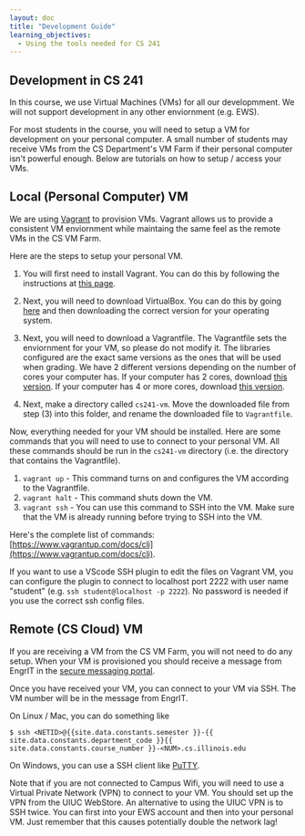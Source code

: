 ```yaml
---
layout: doc
title: "Development Guide"
learning_objectives:
  - Using the tools needed for CS 241
---
```


## Development in CS 241
In this course, we use Virtual Machines (VMs) for all our developmment. We will not support development in any other enviornment (e.g. EWS).

For most students in the course, you will need to setup a VM for development on your personal computer. A small number of students may receive VMs from the CS Department's VM Farm if their personal computer isn't powerful enough. Below are tutorials on how to setup / access your VMs.

## Local (Personal Computer) VM
We are using [Vagrant](https://www.vagrantup.com/) to provision VMs. Vagrant allows us to provide a consistent VM enviornment while maintaing the same feel as the remote VMs in the CS VM Farm.

Here are the steps to setup your personal VM.

1. You will first need to install Vagrant. You can do this by following the instructions at [this page](https://www.vagrantup.com/docs/installation).

2. Next, you will need to download VirtualBox. You can do this by going [here](https://www.virtualbox.org/wiki/Downloads) and then downloading the correct version for your operating system.

3. Next, you will need to download a Vagrantfile. The Vagrantfile sets the enviornment for your VM, so please do not modify it. The libraries configured are the exact same versions as the ones that will be used when grading. We have 2 different versions depending on the number of cores your computer has. If your computer has 2 cores, download [this version](../resources/development/Vagrantfile_2_cores). If your computer has 4 or more cores, download [this version](../resources/development/Vagrantfile_4_cores).

4. Next, make a directory called `cs241-vm`. Move the downloaded file from step (3) into this folder, and rename the downloaded file to `Vagrantfile`.

Now, everything needed for your VM should be installed. Here are some commands that you will need to use to connect to your personal VM. All these commands should be run in the `cs241-vm` directory (i.e. the directory that contains the Vagrantfile).
1. `vagrant up` - This command turns on and configures the VM according to the Vagrantfile.
2. `vagrant halt` - This command shuts down the VM.
3. `vagrant ssh` - You can use this command to SSH into the VM. Make sure that the VM is already running before trying to SSH into the VM.

Here's the complete list of commands: [https://www.vagrantup.com/docs/cli](https://www.vagrantup.com/docs/cli).

If you want to use a VScode SSH plugin to edit the files on Vagrant VM, you can configure the plugin to connect to localhost port 2222 with user name "student" (e.g. `ssh student@localhost -p 2222`). No password is needed if you use the correct ssh config files.


## Remote (CS Cloud) VM
If you are receiving a VM from the CS VM Farm, you will not need to do any setup. When your VM is provisioned you should receive a message from EngrIT in the [secure messaging portal](https://my.engr.illinois.edu/smd).

Once you have received your VM, you can connect to your VM via SSH. The VM number will be in the message from EngrIT. 

On Linux / Mac, you can do something like
```console
$ ssh <NETID>@{{site.data.constants.semester }}-{{ site.data.constants.department_code }}{{ site.data.constants.course_number }}-<NUM>.cs.illinois.edu
```

On Windows, you can use a SSH client like [PuTTY](https://www.putty.org/).

Note that if you are not connected to Campus Wifi, you will need to use a Virtual Private Network (VPN) to connect to your VM. You should set up the VPN from the UIUC WebStore. An alternative to using the UIUC VPN is to SSH twice. You can first into your EWS account and then into your personal VM. Just remember that this causes potentially double the network lag!
